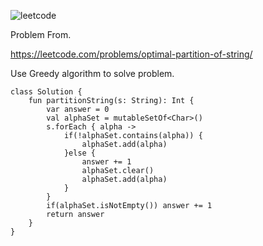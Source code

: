 ![leetcode](https://user-images.githubusercontent.com/77060863/229655949-10e94710-264f-4563-a02e-14e1f2d83f8d.PNG)

Problem From.

https://leetcode.com/problems/optimal-partition-of-string/

Use Greedy algorithm to solve problem.

```
class Solution {
    fun partitionString(s: String): Int {
        var answer = 0
        val alphaSet = mutableSetOf<Char>()
        s.forEach { alpha ->
            if(!alphaSet.contains(alpha)) {
                alphaSet.add(alpha)
            }else {
                answer += 1
                alphaSet.clear()
                alphaSet.add(alpha)
            }
        }
        if(alphaSet.isNotEmpty()) answer += 1
        return answer
    }
}
```
